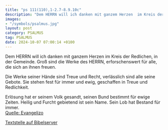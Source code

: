 ```yaml
---
title: "ps 111(110),1-2.7-8.9.10c"
description: "Dem HERRN will ich danken mit ganzem Herzen  im Kreis der Redlichen, in der Gemeinde. Groß sind die Werke des HERRN,  erforschenswert für alle, die sich an ihnen freuen.  Die Werke seiner Hände sind Treue und Recht,  verlässlich sind alle seine Gebote. Sie stehen fest für imme...."
images:
- "/symbols/psalmus.jpg"
layout: post
category: PSALMUS
tag: PSALMUS
date: 2024-10-07 07:00:14 +0100
---
```

Dem HERRN will ich danken mit ganzem Herzen 
im Kreis der Redlichen, in der Gemeinde.
Groß sind die Werke des HERRN, 
erforschenswert für alle, die sich an ihnen freuen.

Die Werke seiner Hände sind Treue und Recht, 
verlässlich sind alle seine Gebote.
Sie stehen fest für immer und ewig, 
geschaffen in Treue und Redlichkeit.<!--more-->

Erlösung hat er seinem Volk gesandt, 
seinen Bund bestimmt für ewige Zeiten. 
Heilig und Furcht gebietend ist sein Name.
Sein Lob hat Bestand für immer.<br>
[Quelle: Evangelizo](https://evangeliumtagfuertag.org/DE/gospel)

[Textstelle auf Bibelserver](https://www.bibleserver.com/EU/ps111(110),1-2.7-8.9.10c)

